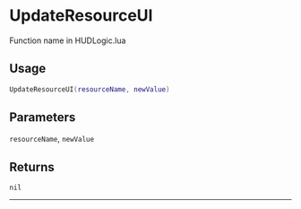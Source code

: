 # UpdateResourceUI
Function name in HUDLogic.lua
## Usage
```lua
UpdateResourceUI(resourceName, newValue)
```
## Parameters
`resourceName`, `newValue`
## Returns
`nil`

---